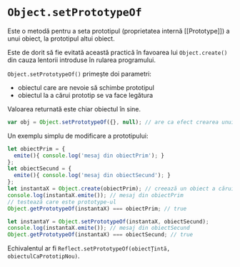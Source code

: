 # `Object.setPrototypeOf`

Este o metodă pentru a seta prototipul (proprietatea internă \[\[Prototype]]) a unui obiect, la prototipul altui obiect.

Este de dorit să fie evitată această practică în favoarea lui `Object.create()` din cauza lentorii introduse în rularea programului.

`Object.setPrototypeOf()` primește doi parametri:
- obiectul care are nevoie să schimbe prototipul
- obiectul la a cărui prototip se va face legătura

Valoarea returnată este chiar obiectul în sine.

```javascript
var obj = Object.setPrototypeOf({}, null); // are ca efect crearea unui obiect gol.
```

Un exemplu simplu de modificare a prototipului:

```javascript
let obiectPrim = {
  emite(){ console.log('mesaj din obiectPrim'); }
};
let obiectSecund = {
  emite(){ console.log('mesaj din obiectSecund'); }
};
let instantaX = Object.create(obiectPrim); // creează un obiect a cărui prototype este setat la obiectPrim
console.log(instantaX.emite()); // mesaj din obiectPrim
// testează care este prototype-ul
Object.getPrototypeOf(instantaX) === obiectPrim; // true

let instantaY = Object.setPrototypeOf(instantaX, obiectSecund);
console.log(instantaX.emite()); // mesaj din obiectSecund
Object.getPrototypeOf(instantaX) === obiectSecund; // true
```

Echivalentul ar fi `Reflect.setPrototypeOf(obiectȚintă, obiectulCaPrototipNou)`.
